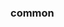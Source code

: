 <!-- Space: Projects -->
<!-- Parent: ZshKubeCtl -->
<!-- Title: Examples ZshKubeCtl -->
<!-- Label: Examples -->
<!-- Include: ./../disclaimer.md -->
<!-- Include: ac:toc -->

### common
